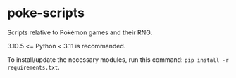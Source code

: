 # poke-scripts

Scripts relative to Pokémon games and their RNG.

3.10.5 <= Python < 3.11 is recommanded.

To install/update the necessary modules, run this command: `pip install -r requirements.txt`.